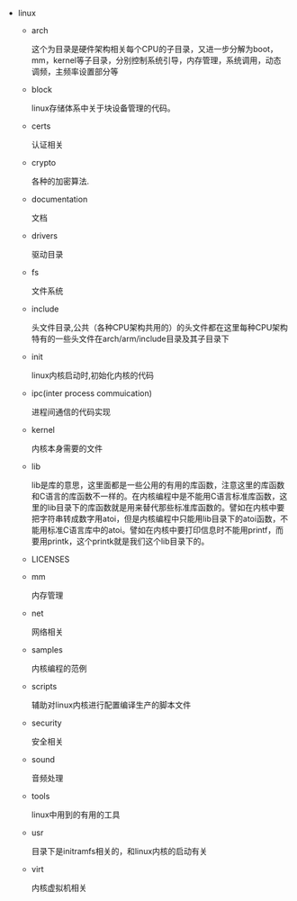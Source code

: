 * linux

  * arch  

    这个为目录是硬件架构相关每个CPU的子目录，又进一步分解为boot，mm，kernel等子目录，分别控制系统引导，内存管理，系统调用，动态调频，主频率设置部分等

  * block

    linux存储体系中关于块设备管理的代码。

  * certs

    认证相关

  * crypto

    各种的加密算法.

  * documentation

    文档

  * drivers

    驱动目录

  * fs

    文件系统

  * include

    头文件目录,公共（各种CPU架构共用的）的头文件都在这里每种CPU架构特有的一些头文件在arch/arm/include目录及其子目录下

  * init

    linux内核启动时,初始化内核的代码

  * ipc(inter process commuication)

    进程间通信的代码实现

  * kernel

    内核本身需要的文件

  * lib

    lib是库的意思，这里面都是一些公用的有用的库函数，注意这里的库函数和C语言的库函数不一样的。在内核编程中是不能用C语言标准库函数，这里的lib目录下的库函数就是用来替代那些标准库函数的。譬如在内核中要把字符串转成数字用atoi，但是内核编程中只能用lib目录下的atoi函数，不能用标准C语言库中的atoi。譬如在内核中要打印信息时不能用printf，而要用printk，这个printk就是我们这个lib目录下的。

  * LICENSES

  * mm

    内存管理

  * net

    网络相关

  * samples

    内核编程的范例

  * scripts

    辅助对linux内核进行配置编译生产的脚本文件

  * security

    安全相关

  * sound

    音频处理

  * tools

    linux中用到的有用的工具

  * usr

    目录下是initramfs相关的，和linux内核的启动有关

  * virt

    内核虚拟机相关